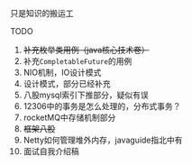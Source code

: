 只是知识的搬运工

TODO

1. ~~补充枚举类用例（java核心技术卷）~~
1. 补充`CompletableFuture`的用例
1. NIO机制，IO设计模式
1. 设计模式，部分已经补充
1. 八股mysql索引下推部分，疑似有误
1. 12306中的事务是怎么处理的，分布式事务？
1. rocketMQ中存储机制部分
1. ~~框架八股~~
1. Netty如何管理堆外内存，javaguide指北中有
1. 面试自我介绍稿

